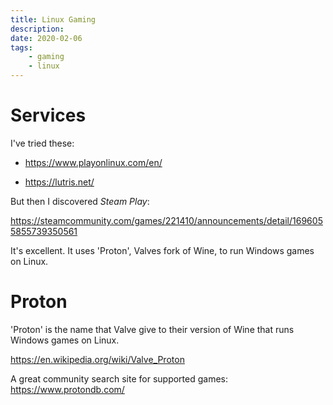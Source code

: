 ```yaml
---
title: Linux Gaming
description:
date: 2020-02-06
tags:
    - gaming
	- linux
---
```

# Services

I've tried these:

- https://www.playonlinux.com/en/

- https://lutris.net/

But then I discovered _Steam Play_:

https://steamcommunity.com/games/221410/announcements/detail/1696055855739350561

It's excellent. It uses 'Proton', Valves fork of Wine, to run Windows games on Linux.

# Proton

'Proton' is the name that Valve give to their version of Wine that runs Windows games on Linux.

https://en.wikipedia.org/wiki/Valve_Proton

A great community search site for supported games: https://www.protondb.com/
